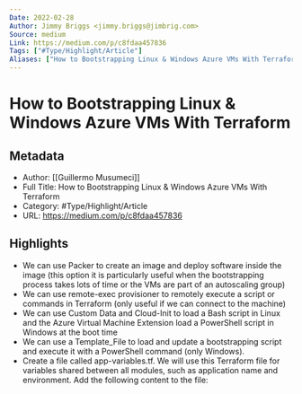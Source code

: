 ```yaml
---
Date: 2022-02-28
Author: Jimmy Briggs <jimmy.briggs@jimbrig.com>
Source: medium
Link: https://medium.com/p/c8fdaa457836
Tags: ["#Type/Highlight/Article"]
Aliases: ["How to Bootstrapping Linux & Windows Azure VMs With Terraform", "How to Bootstrapping Linux & Windows Azure VMs With Terraform"]
---
```

# How to Bootstrapping Linux & Windows Azure VMs With Terraform

## Metadata
- Author: [[Guillermo Musumeci]]
- Full Title: How to Bootstrapping Linux & Windows Azure VMs With Terraform
- Category: #Type/Highlight/Article
- URL: https://medium.com/p/c8fdaa457836

## Highlights
- We can use Packer to create an image and deploy software inside the image (this option it is particularly useful when the bootstrapping process takes lots of time or the VMs are part of an autoscaling group)
- We can use remote-exec provisioner to remotely execute a script or commands in Terraform (only useful if we can connect to the machine)
- We can use Custom Data and Cloud-Init to load a Bash script in Linux and the Azure Virtual Machine Extension load a PowerShell script in Windows at the boot time
- We can use a Template_File to load and update a bootstrapping script and execute it with a PowerShell command (only Windows).
- Create a file called app-variables.tf. We will use this Terraform file for variables shared between all modules, such as application name and environment. Add the following content to the file:
